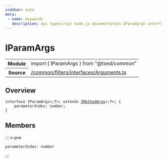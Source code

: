 ```yaml
---
sidebar: auto
meta:
 - name: keywords
   description: api typescript node.js documentation IParamArgs interface
---
```

# IParamArgs <Badge text="Interface" type="interface"/>
<!-- Summary -->
<section class="symbol-info"><table class="is-full-width"><tbody><tr><th>Module</th><td><div class="lang-typescript"><span class="token keyword">import</span> { IParamArgs }&nbsp;<span class="token keyword">from</span>&nbsp;<span class="token string">"@tsed/common"</span></div></td></tr><tr><th>Source</th><td><a href="https://github.com/Romakita/ts-express-decorators/blob/v4.30.0/src//common/filters/interfaces/Arguments.ts#L0-L0">/common/filters/interfaces/Arguments.ts</a></td></tr></tbody></table></section>

<!-- Overview -->
## Overview


<pre><code class="typescript-lang "><span class="token keyword">interface</span> IParamArgs&lt<span class="token punctuation">;</span>T&gt<span class="token punctuation">;</span> <span class="token keyword">extends</span> <a href="/api/common/filters/interfaces/IMethodArgs.html"><span class="token">IMethodArgs</span></a>&lt<span class="token punctuation">;</span>T&gt<span class="token punctuation">;</span> <span class="token punctuation">{</span>
    parameterIndex<span class="token punctuation">:</span> <span class="token keyword">number</span><span class="token punctuation">;</span>
<span class="token punctuation">}</span></code></pre>



<!-- Members -->




## Members


::: v-pre

<div class="method-overview">
<pre><code class="typescript-lang ">parameterIndex<span class="token punctuation">:</span> <span class="token keyword">number</span></code></pre>

</div>



:::
